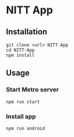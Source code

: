 # NITT App

## Installation

```
git clone <url> NITT-App
cd NITT-App
npm install
```

## Usage

### Start Metro server

```
npm run start
```

### Install app

```
npm run android
```

